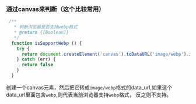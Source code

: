 
### 通过canvas来判断（这个比较常用）



```js
 /**
   * 判断浏览器是否支持webp格式
   * @return {[Boolean]}
   */
  function isSupportWebp () {
    try {
      return document.createElement('canvas').toDataURL('image/webp').indexOf('data:image/webp') === 0
    } catch (err) {
      return false
    }
  }

```

创建一个canvas元素，然后把它转成`image/webp`格式的data_url,如果这个data_url里面包含`webp`,则代表当前浏览器支持`webp`格式， 反之则不支持。

  

